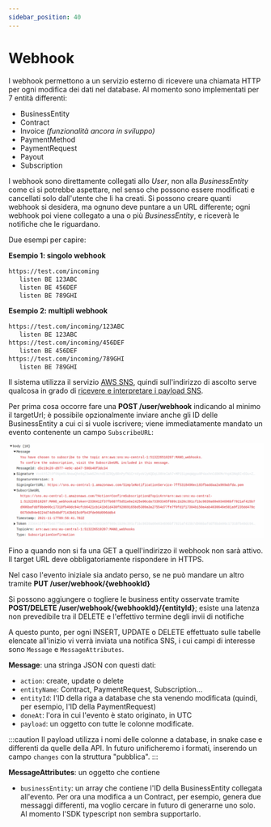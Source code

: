 ```yaml
---
sidebar_position: 40
---
```


# Webhook

I webhook permettono a un servizio esterno di ricevere una chiamata HTTP per ogni modifica dei dati nel database. Al momento sono implementati per 7 entità differenti:

* BusinessEntity
* Contract
* Invoice *(funzionalità ancora in sviluppo)*
* PaymentMethod
* PaymentRequest
* Payout
* Subscription

I webhook sono direttamente collegati allo *User*, non alla *BusinessEntity* come ci si potrebbe aspettare, nel senso che possono essere modificati e cancellati solo dall'utente
che li ha creati. Si possono creare quanti webhook si desidera, ma ognuno deve puntare a un URL differente; ogni webhook poi viene collegato a una o più *BusinessEntity*,
e riceverà le notifiche che le riguardano.

Due esempi per capire:

**Esempio 1: singolo webhook**
```
https://test.com/incoming
   listen BE 123ABC
   listen BE 456DEF
   listen BE 789GHI
```

**Esempio 2: multipli webhook**
```
https://test.com/incoming/123ABC
   listen BE 123ABC
https://test.com/incoming/456DEF
   listen BE 456DEF
https://test.com/incoming/789GHI
   listen BE 789GHI
```

Il sistema utilizza il servizio <a href="https://aws.amazon.com/it/sns/" target="_blank">AWS SNS</a>, quindi sull'indirizzo di ascolto serve qualcosa in grado di <a href="https://docs.aws.amazon.com/sns/latest/dg/sns-message-and-json-formats.html" target="_blank">ricevere e interpretare i payload SNS</a>.

Per prima cosa occorre fare una **POST /user/webhook** indicando al minimo il targetUrl; è possibile opzionalmente inviare anche gli ID delle BusinessEntity a cui ci si vuole iscrivere;
viene immediatamente mandato un evento contenente un campo `SubscribeURL`: 

![Payload](/img/webhook-payload.png)

Fino a quando non si fa una GET a quell'indirizzo il webhook non sarà attivo. Il target URL deve obbligatoriamente rispondere in HTTPS.

Nel caso l'evento iniziale sia andato perso, se ne può mandare un altro tramite **PUT /user/webhook/{webhookId}**

Si possono aggiungere o togliere le business entity osservate tramite **POST/DELETE /user/webhook/{webhookId}/{entityId}**; esiste una latenza non prevedibile tra il DELETE e l'effettivo termine degli invii di notifiche

A questo punto, per ogni INSERT, UPDATE o DELETE effettuato sulle tabelle elencate all'inizio vi verrà inviata una notifica SNS, i cui campi di interesse sono `Message` e `MessageAttributes`.

**Message**: una stringa JSON con questi dati:
* `action`: create, update o delete
* `entityName`: Contract, PaymentRequest, Subscription...
* `entityId`: l'ID della riga a database che sta venendo modificata (quindi, per esempio, l'ID della PaymentRequest)
* `doneAt`: l'ora in cui l'evento è stato originato, in UTC
* `payload`: un oggetto con tutte le colonne modificate.

:::caution
Il payload utilizza i nomi delle colonne a database, in snake case e differenti da quelle della API. In futuro unificheremo i formati, inserendo un campo `changes` con la struttura "pubblica".
:::


**MessageAttributes**: un oggetto che contiene
* `businessEntity`: un array che contiene l'ID della BusinessEntity collegata all'evento. Per ora una modifica a un Contract, per esempio, genera due messaggi differenti, ma voglio cercare in futuro di generarne uno solo. Al momento l'SDK typescript non sembra supportarlo.